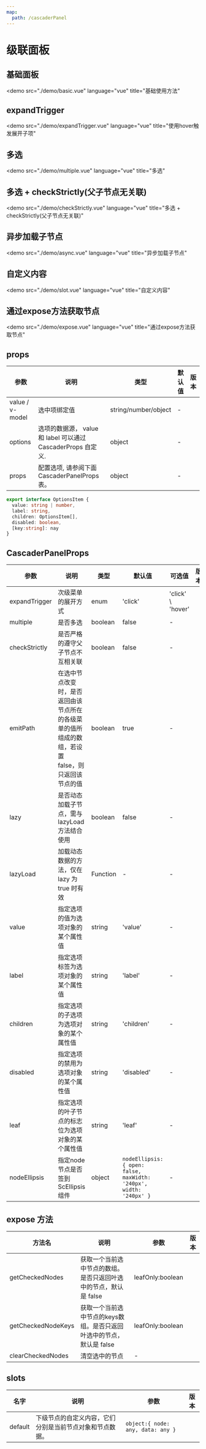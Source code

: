 ```yaml
---
map:
  path: /cascaderPanel
---
```


# 级联面板

## 基础面板

<demo src="./demo/basic.vue"
  language="vue"
  title="基础使用方法"
>
</demo>

## expandTrigger

<demo src="./demo/expandTrigger.vue"
  language="vue"
  title="使用hover触发展开子项"
>
</demo>

## 多选

<demo src="./demo/multiple.vue"
  language="vue"
  title="多选"
>
</demo>

## 多选 + checkStrictly(父子节点无关联)

<demo src="./demo/checkStrictly.vue"
  language="vue"
  title="多选 + checkStrictly(父子节点无关联)"
>
</demo>

## 异步加载子节点

<demo src="./demo/async.vue"
  language="vue"
  title="异步加载子节点"
>
</demo>

## 自定义内容

<demo src="./demo/slot.vue"
  language="vue"
  title="自定义内容"
>
</demo>

## 通过expose方法获取节点

<demo src="./demo/expose.vue"
  language="vue"
  title="通过expose方法获取节点"
>
</demo>

## props

| 参数 | 说明 | 类型 | 默认值 | 版本 |
| --- | --- | --- | --- | --- |
| value / v-model | 选中项绑定值 | string/number/object  | - | |
| options | 选项的数据源， value 和 label 可以通过 CascaderProps 自定义. | object | - |  |
| props | 配置选项, 请参阅下面 CascaderPanelProps 表。 | object | - |  |

```ts
export interface OptionsItem {
  value: string | number,
  label: string,
  children: OptionsItem[],
  disabled: boolean,
  [key:string]: nay
}
```

## CascaderPanelProps

| 参数 | 说明 | 类型 | 默认值 | 可选值 | 版本 |
| --- | --- | --- | --- | --- | --- |
| expandTrigger | 次级菜单的展开方式 | enum  | 'click' | 'click' \ 'hover' | |
| multiple | 是否多选 | boolean | false | - | |
| checkStrictly | 是否严格的遵守父子节点不互相关联 | boolean | false | - | |
| emitPath | 在选中节点改变时，是否返回由该节点所在的各级菜单的值所组成的数组，若设置 false，则只返回该节点的值 | boolean | true | - | |
| lazy | 是否动态加载子节点，需与 lazyLoad 方法结合使用 | boolean | false | - | |
| lazyLoad | 加载动态数据的方法，仅在 lazy 为 true 时有效 | Function | - | - | |
| value | 指定选项的值为选项对象的某个属性值 | string | 'value' | - | |
| label | 指定选项标签为选项对象的某个属性值 | string | 'label' | - | |
| children | 指定选项的子选项为选项对象的某个属性值 | string | 'children' | - | |
| disabled | 指定选项的禁用为选项对象的某个属性值 | string | 'disabled' | - | |
| leaf | 指定选项的叶子节点的标志位为选项对象的某个属性值 | string | 'leaf' | - | |
| nodeEllipsis | 指定node节点是否签到ScEllipsis组件 | object | `nodeEllipsis: { open: false, maxWidth: '240px', width: '240px' }` | - | |

## expose 方法

| 方法名 | 说明 | 参数 | 版本 |
| --- | --- | --- | --- |
| getCheckedNodes | 获取一个当前选中节点的数组。是否只返回叶选中的节点，默认是 false | leafOnly:boolean  | |
| getCheckedNodeKeys | 获取一个当前选中节点的keys数组。是否只返回叶选中的节点，默认是 false | leafOnly:boolean  | |
| clearCheckedNodes | 清空选中的节点 | -  | |

## slots

| 名字 | 说明 | 参数 | 版本 |
| --- | --- | --- | --- |
| default | 下级节点的自定义内容，它们分别是当前节点对象和节点数据。 |  `object:{ node: any, data: any }`  | |
